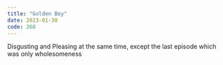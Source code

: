 ```yaml
---
title: "Golden Boy"
date: 2023-01-30
code: 268
---
```

Disgusting and Pleasing at the same time, except the last episode which was only wholesomeness